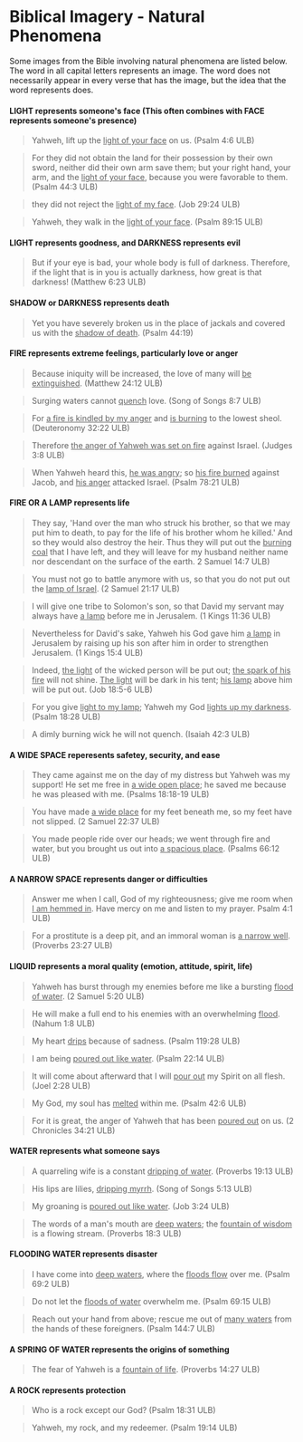 # Biblical Imagery - Natural Phenomena #


Some images from the Bible involving natural phenomena are listed below. The word in all capital letters represents an image. The word does not necessarily appear in every verse that has the image, but the idea that the word represents does.

#### LIGHT represents someone's face  (This often combines with FACE represents someone's presence)

<blockquote>Yahweh, lift up the <u>light of your face</u> on us. (Psalm 4:6 ULB)</blockquote>


>For they did not obtain the land for their possession by their own sword,
>neither did their own arm save them;
>but your right hand, your arm, and the <u>light of your face</u>,
>because you were favorable to them. (Psalm 44:3 ULB)


<blockquote>they did not reject the <u>light of my face</u>. (Job 29:24 ULB)</blockquote>


>Yahweh, they walk in the <u>light of your face</u>. (Psalm 89:15 ULB)



#### LIGHT represents goodness, and DARKNESS represents evil


>But if your eye is bad, your whole body is full of darkness. Therefore, if the light that is in you is actually darkness, how great is that darkness!  (Matthew 6:23 ULB)


#### SHADOW or DARKNESS represents death

>Yet you have severely broken us in the place of jackals and covered us with the <u>shadow of death</u>. (Psalm 44:19)


#### FIRE represents extreme feelings, particularly love or anger

>Because iniquity will be increased, the love of many will <u>be extinguished</u>. (Matthew 24:12 ULB)


<blockquote>Surging waters cannot <u>quench</u> love. (Song of Songs 8:7 ULB)</blockquote>


>For <u>a fire is kindled by my anger</u> and <u>is burning</u> to the lowest sheol.  (Deuteronomy 32:22 ULB)


<blockquote>Therefore <u>the anger of Yahweh was set on fire</u> against Israel. (Judges 3:8 ULB)</blockquote>


>When Yahweh heard this, <u>he was angry</u>; so <u>his fire burned</u> against Jacob, and <u>his anger</u> attacked Israel. (Psalm 78:21 ULB)


#### FIRE OR A LAMP represents life

>They say, 'Hand over the man who struck his brother, so that we may put him to death, to pay for the life of his brother whom he killed.' And so they would also destroy the heir. Thus they will put out the <u>burning coal</u> that I have left, and they will leave for my husband neither name nor descendant on the surface of the earth. 2 Samuel 14:7 ULB)


<blockquote>You must not go to battle anymore with us, so that you do not put out the <u>lamp of Israel</u>. (2 Samuel 21:17 ULB) </blockquote>


>I will give one tribe to Solomon's son, so that David my servant may always have <u>a lamp</u> before me in Jerusalem. (1 Kings 11:36 ULB)


<blockquote>Nevertheless for David's sake, Yahweh his God gave him <u>a lamp</u> in Jerusalem by raising up his son after him in order to strengthen Jerusalem. (1 Kings 15:4 ULB)</blockquote>


>Indeed, <u>the light</u> of the wicked person will be put out; <u>the spark of his fire</u> will not shine. <u>The light</u> will be dark in his tent; <u>his lamp</u> above him will be put out. (Job 18:5-6 ULB)


<blockquote>For you give <u>light to my lamp</u>; Yahweh my God <u>lights up my darkness</u>. (Psalm 18:28 ULB)</blockquote>


>A dimly burning wick he will not quench.  (Isaiah 42:3 ULB)


#### A WIDE SPACE reperesents safetey, security, and ease

>They came against me on the day of my distress but Yahweh was my support!
>He set me free in <u>a wide open place</u>; he saved me because he was pleased with me.  (Psalms 18:18-19 ULB)

>You have made <u>a wide place</u> for my feet beneath me,
>so my feet have not slipped. (2 Samuel 22:37 ULB)

>You made people ride over our heads;
>we went through fire and water,
>but you brought us out into <u>a spacious place</u>.  (Psalms 66:12 ULB)


#### A NARROW SPACE represents danger or difficulties

>Answer me when I call, God of my righteousness;
>give me room when <u>I am hemmed in</u>.
>Have mercy on me and listen to my prayer. Psalm 4:1 ULB)

>For a prostitute is a deep pit,
>and an immoral woman is <u>a narrow well</u>. (Proverbs 23:27 ULB)


#### LIQUID represents a moral quality (emotion, attitude, spirit, life)

>Yahweh has burst through my enemies before me like a bursting <u>flood of water</u>. (2 Samuel 5:20 ULB)


<blockquote>He will make a full end to his enemies with an overwhelming <u>flood</u>. (Nahum 1:8 ULB)</blockquote>


>My heart <u>drips</u> because of sadness. (Psalm 119:28 ULB)


<blockquote>I am being <u>poured out like water</u>. (Psalm 22:14 ULB) </blockquote>


>It will come about afterward that I will <u>pour out</u> my Spirit on all flesh. (Joel 2:28 ULB)


<blockquote>My God, my soul has <u>melted</u> within me. (Psalm 42:6 ULB)</blockquote>


> For it is great, the anger of Yahweh that has been <u>poured out</u> on us. (2 Chronicles 34:21 ULB)


#### WATER represents what someone says

>A quarreling wife is a constant <u>dripping of water</u>. (Proverbs 19:13 ULB)


<blockquote>His lips are lilies, <u>dripping myrrh</u>. (Song of Songs 5:13 ULB)</blockquote>


>My groaning is <u>poured out like water</u>. (Job 3:24 ULB)


<blockquote>The words of a man's mouth are <u>deep waters</u>; the <u>fountain of wisdom</u> is a flowing stream. (Proverbs 18:3 ULB)</blockquote>


#### FLOODING WATER represents disaster

>I have come into <u>deep waters</u>, where the <u>floods flow</u> over me. (Psalm 69:2 ULB)


<blockquote>Do not let the <u>floods of water</u> overwhelm me. (Psalm 69:15 ULB)</blockquote>


>Reach out your hand from above; rescue me out of <u>many waters</u> from the hands of these foreigners. (Psalm 144:7 ULB)

#### A SPRING OF WATER represents the origins of something

>The fear of Yahweh is a <u>fountain of life</u>.  (Proverbs 14:27 ULB)


#### A ROCK represents protection

>Who is a rock except our God?  (Psalm 18:31 ULB)


<blockquote>Yahweh, my rock, and my redeemer.  (Psalm 19:14 ULB)</blockquote>




